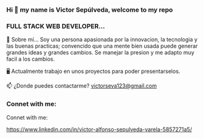 ### Hi 👋 my name is Victor Sepúlveda, welcome to my repo

### FULL STACK WEB DEVELOPER...


💬 Sobre mí... Soy una persona apasionada por la innovacion, la tecnologia y las buenas practicas; convencido que una mente bien usada puede generar grandes ideas y grandes cambios. Se manejar la presion y me adapto muy facil a los cambios.

🖥️ Actualmente trabajo en unos proyectos para poder presentarselos.

📫 ¿Donde puedes contactarme? victorseva123@gmail.com

### Connet with me:

Connet with me: 

https://www.linkedin.com/in/victor-alfonso-sepulveda-varela-5857271a5/


